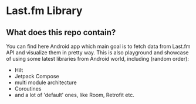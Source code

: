 # Last.fm Library
## What does this repo contain?

You can find here Android app which main goal is to fetch data from Last.fm API and visualize them in pretty way.
This is also playground and showcase of using some latest libraries from Android world, including (random order):
- Hilt
- Jetpack Compose
- multi module architecture
- Coroutines
- and a lot of 'default' ones, like Room, Retrofit etc.

